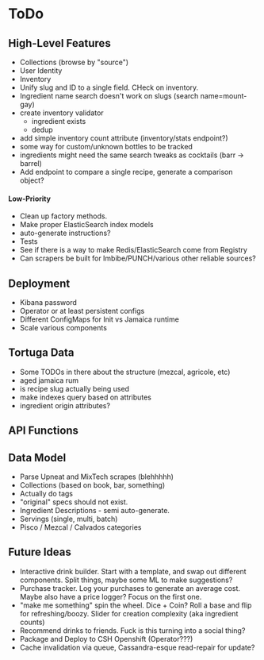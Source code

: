 ToDo
====

High-Level Features
-------------------
* Collections (browse by "source")
* User Identity
* Inventory
* Unify slug and ID to a single field. CHeck on inventory.
* Ingredient name search doesn't work on slugs (search name=mount-gay)
* create inventory validator
  * ingredient exists
  * dedup
* add simple inventory count attribute (inventory/stats endpoint?)
* some way for custom/unknown bottles to be tracked
* ingredients might need the same search tweaks as cocktails (barr -> barrel)
* Add endpoint to compare a single recipe, generate a comparison object?

#### Low-Priority
* Clean up factory methods.
* Make proper ElasticSearch index models
* auto-generate instructions?
* Tests 
* See if there is a way to make Redis/ElasticSearch come from Registry
* Can scrapers be built for Imbibe/PUNCH/various other reliable sources?

Deployment
----------
* Kibana password
* Operator or at least persistent configs
* Different ConfigMaps for Init vs Jamaica runtime
* Scale various components

Tortuga Data
------------
* Some TODOs in there about the structure (mezcal, agricole, etc)
* aged jamaica rum 
* is recipe slug actually being used
* make indexes query based on attributes
* ingredient origin attributes?

API Functions
-------------

Data Model
----------
* Parse Upneat and MixTech scrapes (blehhhhh)
* Collections (based on book, bar, something)
* Actually do tags
* "original" specs should not exist.
* Ingredient Descriptions - semi auto-generate.
* Servings (single, multi, batch)
* Pisco / Mezcal / Calvados categories


Future Ideas
------------
* Interactive drink builder. Start with a template, and swap out different
  components. Split things, maybe some ML to make suggestions?
* Purchase tracker. Log your purchases to generate an average cost. Maybe
  also have a price logger? Focus on the first one.
* "make me something" spin the wheel. Dice + Coin? Roll a base and 
  flip for refreshing/boozy. Slider for creation complexity (aka ingredient counts)
* Recommend drinks to friends. Fuck is this turning into a social thing?
* Package and Deploy to CSH Openshift (Operator???)
* Cache invalidation via queue, Cassandra-esque read-repair for update?
